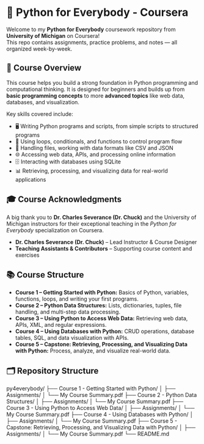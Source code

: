 # 🐍 Python for Everybody - Coursera

Welcome to my **Python for Everybody** coursework repository from **University of Michigan** on Coursera!  
This repo contains assignments, practice problems, and notes — all organized week-by-week.

## 🎯 Course Overview

This course helps you build a strong foundation in Python programming and computational thinking. It is designed for beginners and builds up from **basic programming concepts** to more **advanced topics** like web data, databases, and visualization.  

Key skills covered include:

- 🖥️ Writing Python programs and scripts, from simple scripts to structured programs  
- 🔄 Using loops, conditionals, and functions to control program flow  
- 📂 Handling files, working with data formats like CSV and JSON  
- 🌐 Accessing web data, APIs, and processing online information  
- 🗄️ Interacting with databases using SQLite  
- 📊 Retrieving, processing, and visualizing data for real-world applications

## 🎓 Course Acknowledgments

A big thank you to **Dr. Charles Severance (Dr. Chuck)** and the University of Michigan instructors for their exceptional teaching in the *Python for Everybody* specialization on Coursera.

- **Dr. Charles Severance (Dr. Chuck)** – Lead Instructor & Course Designer  
- **Teaching Assistants & Contributors** – Supporting course content and exercises  

## 📚 Course Structure

- **Course 1 – Getting Started with Python:** Basics of Python, variables, functions, loops, and writing your first programs.  
- **Course 2 – Python Data Structures:** Lists, dictionaries, tuples, file handling, and multi-step data processing.  
- **Course 3 – Using Python to Access Web Data:** Retrieving web data, APIs, XML, and regular expressions.  
- **Course 4 – Using Databases with Python:** CRUD operations, database tables, SQL, and data visualization with APIs.  
- **Course 5 – Capstone: Retrieving, Processing, and Visualizing Data with Python:** Process, analyze, and visualize real-world data.


## 🗂 Repository Structure
py4everybody/
├── Course 1 - Getting Started with Python/
│   ├── Assignments/
│   └── My Course Summary.pdf
├── Course 2 - Python Data Structures/
│   ├── Assignments/
│   └── My Course Summary.pdf
├── Course 3 - Using Python to Access Web Data/
│   ├── Assignments/
│   └── My Course Summary.pdf
├── Course 4 - Using Databases with Python/
│   ├── Assignments/
│   └── My Course Summary.pdf
├── Course 5 - Capstone: Retrieving, Processing, and Visualizing Data with Python/
│   ├── Assignments/
│   └── My Course Summary.pdf
└── README.md


